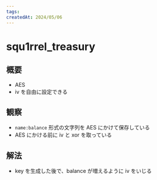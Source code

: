 ```yaml
---
tags:
createdAt: 2024/05/06
---
```


# squ1rrel_treasury

## 概要

* AES
* iv を自由に設定できる

## 観察

* `name:balance` 形式の文字列を AES にかけて保存している
* AES にかける前に iv と xor を取っている

## 解法

* key を生成した後で、balance が増えるように iv をいじる
